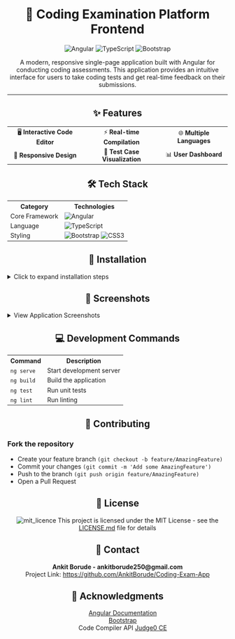 <div align="center">
  <h1>🚀 Coding Examination Platform Frontend</h1>
  <p>
    <img src="https://img.shields.io/badge/Angular-DD0031?style=for-the-badge&logo=angular&logoColor=white" alt="Angular"/>
    <img src="https://img.shields.io/badge/TypeScript-007ACC?style=for-the-badge&logo=typescript&logoColor=white" alt="TypeScript"/>
    <img src="https://img.shields.io/badge/Bootstrap-563D7C?style=for-the-badge&logo=bootstrap&logoColor=white" alt="Bootstrap"/>
  </p>
  <p>A modern, responsive single-page application built with Angular for conducting coding assessments. This application provides an intuitive interface for users to take coding tests and get real-time feedback on their submissions.</p>
</div>
<hr>
<div align="center">
  <h2>✨ Features</h2>
</div>
<table align="center">
  <tr>
    <td align="center">🖥️ <b>Interactive Code Editor</b></td>
    <td align="center">⚡ <b>Real-time Compilation</b></td>
    <td align="center">🌐 <b>Multiple Languages</b></td>
  </tr>
  <tr>
    <td align="center">📱 <b>Responsive Design</b></td>
    <td align="center">🧪 <b>Test Case Visualization</b></td>
    <td align="center">📊 <b>User Dashboard</b></td>
  </tr>
</table>
<div align="center">
  <h2>🛠️ Tech Stack</h2>
</div>
<table align="center">
  <tr>
    <th>Category</th>
    <th>Technologies</th>
  </tr>
  <tr>
    <td>Core Framework</td>
    <td><img src="https://img.shields.io/badge/Angular-DD0031?style=flat&logo=angular&logoColor=white" alt="Angular"/></td>
  </tr>
  <tr>
    <td>Language</td>
    <td><img src="https://img.shields.io/badge/TypeScript-007ACC?style=flat&logo=typescript&logoColor=white" alt="TypeScript"/></td>
  </tr>
  <tr>
    <td>Styling</td>
    <td>
      <img src="https://img.shields.io/badge/Bootstrap-563D7C?style=flat&logo=bootstrap&logoColor=white" alt="Bootstrap"/>
      <img src="https://img.shields.io/badge/CSS3-1572B6?style=flat&logo=css3&logoColor=white" alt="CSS3"/>
    </td>
  </tr>
</table>
<div align="center">
  <h2>🔧 Installation</h2>
</div>
<details>
<summary>Click to expand installation steps</summary>
<ol>
<li>Clone the repository<br></li>
<code>git clone https://github.com/AnkitBorude/Coding-Exam-App.git</code><br>
<code>cd Coding-Exam-App</code>
<li>Install dependencies<br></li>
<code>npm install</code>
<li>Start the development server<br></li>
<code>ng serve</code>
<li>Access the application at<code>http://localhost:4200</code></li>
</ol>
</details>
<div align="center">
  <h2>📸 Screenshots</h2>
</div>
<details>
<summary>View Application Screenshots</summary>
<div align="center">
  <h3>Screenshot 1</h3>
  <img src="./screenshots/1 (1).png" alt="Student Login" width="800"/>
  <h3>Screenshot 2</h3>
  <img src="./screenshots/2.png" alt="Screenshot" width="800"/>
  <h3>Screenshot 3</h3>
  <img src="./screenshots/3.png" alt="Screenshot" width="800"/>
  <h3>Screenshot 4</h3>
  <img src="./screenshots/4.png" alt="Screenshot" width="800"/>
  <h3>Screenshot 5</h3>
  <img src="./screenshots/5.png" alt="Screenshot" width="800"/>
  <h3>Screenshot 6</h3>
  <img src="./screenshots/6.png" alt="Screenshot" width="800"/>
  <h3>Screenshot 7</h3>
  <img src="./screenshots/7.png" alt="Screenshot" width="800"/>
  <h3>Screenshot 8</h3>
  <img src="./screenshots/8.png" alt="Screenshot" width="800"/>
  <h3>Screenshot 9</h3>
  <img src="./screenshots/9.png" alt="Screenshot" width="800"/>
  <h3>Screenshot 10</h3>
  <img src="./screenshots/10.png" alt="Screenshot" width="800"/>
</div>
</details>
<div align="center">
  <h2>💻 Development Commands</h2>
</div>
<table align="center">
  <tr>
    <th>Command</th>
    <th>Description</th>
  </tr>
  <tr>
    <td><code>ng serve</code></td>
    <td>Start development server</td>
  </tr>
  <tr>
    <td><code>ng build</code></td>
    <td>Build the application</td>
  </tr>
  <tr>
    <td><code>ng test</code></td>
    <td>Run unit tests</td>
  </tr>
  <tr>
    <td><code>ng lint</code></td>
    <td>Run linting</td>
  </tr>
</table>
<div align="center">
  <h2>🤝 Contributing</h2>
</div>
<h3>Fork the repository</h3>
<ul>
<li>Create your feature branch <code>(git checkout -b feature/AmazingFeature)</code></li>
<li>Commit your changes <code>(git commit -m 'Add some AmazingFeature')</code></li>
<li>Push to the branch <code>(git push origin feature/AmazingFeature)</code></li>
<li>Open a Pull Request</li>
</ul>
<div align="center">
  <h2>📝 License</h2>
      <p><img src="https://img.shields.io/badge/License-MIT-yellow.svg" alt="mit_licence"/>
This project is licensed under the MIT License - see the <a href="LICENSE.md">LICENSE.md</a> file for details</p>
</div>
<div align="center">
  <h2>👥 Contact</h2>
  <p>
   <strong> Ankit Borude - ankitborude250@gmail.com</strong>
    <br>
    Project Link: <a href="https://github.com/AnkitBorude/Coding-Exam-App">https://github.com/AnkitBorude/Coding-Exam-App</a>
  </p>
</div>
<div align="center">
  <h2>🙏 Acknowledgments</h2>
  <ul style="list-style: none;">
    <li><a href="https://angular.io/docs">Angular Documentation</a></li>
    <li><a href="https://getbootstrap.com">Bootstrap</a></li>
    <li>Code Compiler API <a href="https://ce.judge0.com/">Judge0 CE</li>
  </ul>
</div>

